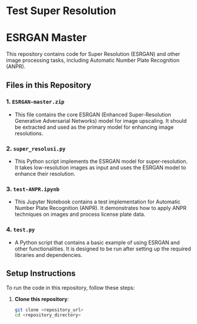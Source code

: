 # Test Super Resolution
# ESRGAN Master

This repository contains code for Super Resolution (ESRGAN) and other image processing tasks, including Automatic Number Plate Recognition (ANPR).

## Files in this Repository

### 1. `ESRGAN-master.zip`
- This file contains the core ESRGAN (Enhanced Super-Resolution Generative Adversarial Networks) model for image upscaling. It should be extracted and used as the primary model for enhancing image resolutions.

### 2. `super_resolusi.py`
- This Python script implements the ESRGAN model for super-resolution. It takes low-resolution images as input and uses the ESRGAN model to enhance their resolution.

### 3. `test-ANPR.ipynb`
- This Jupyter Notebook contains a test implementation for Automatic Number Plate Recognition (ANPR). It demonstrates how to apply ANPR techniques on images and process license plate data.

### 4. `test.py`
- A Python script that contains a basic example of using ESRGAN and other functionalities. It is designed to be run after setting up the required libraries and dependencies.

## Setup Instructions

To run the code in this repository, follow these steps:

1. **Clone this repository**:
   ```bash
   git clone <repository_url>
   cd <repository_directory>
